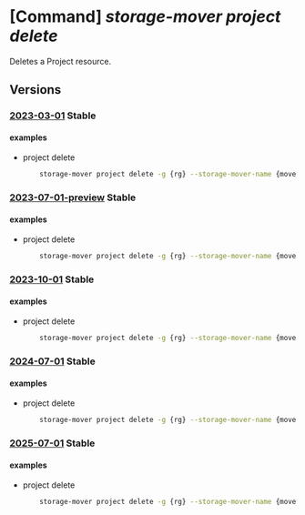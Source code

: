 # [Command] _storage-mover project delete_

Deletes a Project resource.

## Versions

### [2023-03-01](/Resources/mgmt-plane/L3N1YnNjcmlwdGlvbnMve30vcmVzb3VyY2Vncm91cHMve30vcHJvdmlkZXJzL21pY3Jvc29mdC5zdG9yYWdlbW92ZXIvc3RvcmFnZW1vdmVycy97fS9wcm9qZWN0cy97fQ==/2023-03-01.xml) **Stable**

<!-- mgmt-plane /subscriptions/{}/resourcegroups/{}/providers/microsoft.storagemover/storagemovers/{}/projects/{} 2023-03-01 -->

#### examples

- project delete
    ```bash
        storage-mover project delete -g {rg} --storage-mover-name {mover_name} -n {project_name}
    ```

### [2023-07-01-preview](/Resources/mgmt-plane/L3N1YnNjcmlwdGlvbnMve30vcmVzb3VyY2Vncm91cHMve30vcHJvdmlkZXJzL21pY3Jvc29mdC5zdG9yYWdlbW92ZXIvc3RvcmFnZW1vdmVycy97fS9wcm9qZWN0cy97fQ==/2023-07-01-preview.xml) **Stable**

<!-- mgmt-plane /subscriptions/{}/resourcegroups/{}/providers/microsoft.storagemover/storagemovers/{}/projects/{} 2023-07-01-preview -->

#### examples

- project delete
    ```bash
        storage-mover project delete -g {rg} --storage-mover-name {mover_name} -n {project_name}
    ```

### [2023-10-01](/Resources/mgmt-plane/L3N1YnNjcmlwdGlvbnMve30vcmVzb3VyY2Vncm91cHMve30vcHJvdmlkZXJzL21pY3Jvc29mdC5zdG9yYWdlbW92ZXIvc3RvcmFnZW1vdmVycy97fS9wcm9qZWN0cy97fQ==/2023-10-01.xml) **Stable**

<!-- mgmt-plane /subscriptions/{}/resourcegroups/{}/providers/microsoft.storagemover/storagemovers/{}/projects/{} 2023-10-01 -->

#### examples

- project delete
    ```bash
        storage-mover project delete -g {rg} --storage-mover-name {mover_name} -n {project_name}
    ```

### [2024-07-01](/Resources/mgmt-plane/L3N1YnNjcmlwdGlvbnMve30vcmVzb3VyY2Vncm91cHMve30vcHJvdmlkZXJzL21pY3Jvc29mdC5zdG9yYWdlbW92ZXIvc3RvcmFnZW1vdmVycy97fS9wcm9qZWN0cy97fQ==/2024-07-01.xml) **Stable**

<!-- mgmt-plane /subscriptions/{}/resourcegroups/{}/providers/microsoft.storagemover/storagemovers/{}/projects/{} 2024-07-01 -->

#### examples

- project delete
    ```bash
        storage-mover project delete -g {rg} --storage-mover-name {mover_name} -n {project_name}
    ```

### [2025-07-01](/Resources/mgmt-plane/L3N1YnNjcmlwdGlvbnMve30vcmVzb3VyY2Vncm91cHMve30vcHJvdmlkZXJzL21pY3Jvc29mdC5zdG9yYWdlbW92ZXIvc3RvcmFnZW1vdmVycy97fS9wcm9qZWN0cy97fQ==/2025-07-01.xml) **Stable**

<!-- mgmt-plane /subscriptions/{}/resourcegroups/{}/providers/microsoft.storagemover/storagemovers/{}/projects/{} 2025-07-01 -->

#### examples

- project delete
    ```bash
        storage-mover project delete -g {rg} --storage-mover-name {mover_name} -n {project_name}
    ```
